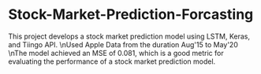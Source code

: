 # Stock-Market-Prediction-Forcasting
This project develops a stock market prediction model using LSTM, Keras, and Tiingo API.
\nUsed Apple Data from the duration Aug'15 to May'20
\nThe model achieved an MSE of 0.081, which is a good metric for evaluating the performance of a stock market prediction model.

